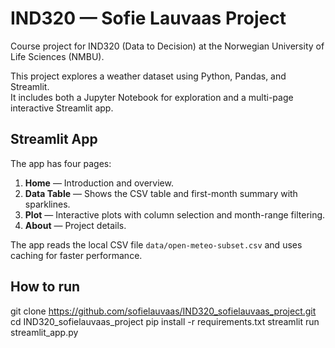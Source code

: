 # IND320 — Sofie Lauvaas Project

Course project for IND320 (Data to Decision) at the Norwegian University of Life Sciences (NMBU).

This project explores a weather dataset using Python, Pandas, and Streamlit.  
It includes both a Jupyter Notebook for exploration and a multi-page interactive Streamlit app.

## Streamlit App

The app has four pages:
1. **Home** — Introduction and overview.  
2. **Data Table** — Shows the CSV table and first-month summary with sparklines.  
3. **Plot** — Interactive plots with column selection and month-range filtering.  
4. **About** — Project details.

The app reads the local CSV file `data/open-meteo-subset.csv` and uses caching for faster performance.

## How to run

git clone https://github.com/sofielauvaas/IND320_sofielauvaas_project.git
cd IND320_sofielauvaas_project
pip install -r requirements.txt
streamlit run streamlit_app.py
